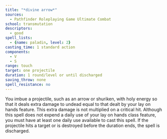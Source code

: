 ```yaml
---
title: "*divine arrow*"
sources:
  - Pathfinder Roleplaying Game Ultimate Combat
school: transmutation
descriptors:
  - good
spell_lists:
  - {name: paladin, level: 2}
casting_time: 1 standard action
components:
  - V
  - S
range: touch
target: one projectile
duration: 1 round/level or until discharged
saving_throw: none
spell_resistance: no
---
```


You imbue a projectile, such as an arrow or shuriken, with holy energy so that it deals extra damage to undead equal to that dealt by your lay on hands feature. This extra damage is not multiplied on a critical hit. Although this spell does not expend a daily use of your lay on hands class feature, you must have at least one daily use available to cast this spell. If the projectile hits a target or is destroyed before the duration ends, the spell is discharged.

